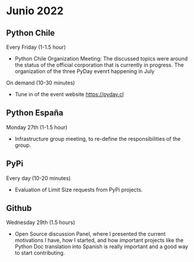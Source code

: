 # Junio 2022

## Python Chile

Every Friday (1-1.5 hour)

* Python Chile Organization Meeting:
  The discussed topics were around the status of the official corporation
  that is currently in progress.
  The organization of the three PyDay evenrt happening in July

On demand (10-30 minutes)

* Tune in of the event website https://pyday.cl

## Python España

Monday 27th (1-1.5 hour)

* Infrastructure group meeting, to re-define the responsibilities
  of the group.

## PyPi

Every day (10-20 minutes)

* Evaluation of Limit Size requests from PyPi projects.

## Github

Wednesday 29th (1.5 hours)

* Open Source discussion Panel, where I presented the current motivations
  I have, how I started, and how important projects like the Python Doc
  translation into Spanish is really important and a good way to start
  contributing.

